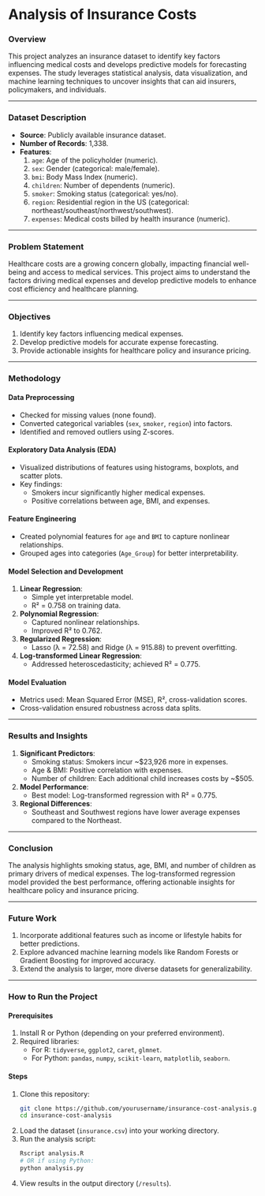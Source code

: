 # **Analysis of Insurance Costs**

### Overview
This project analyzes an insurance dataset to identify key factors influencing medical costs and develops predictive models for forecasting expenses. The study leverages statistical analysis, data visualization, and machine learning techniques to uncover insights that can aid insurers, policymakers, and individuals.

---

### Dataset Description
- **Source**: Publicly available insurance dataset.
- **Number of Records**: 1,338.
- **Features**:
  1. `age`: Age of the policyholder (numeric).
  2. `sex`: Gender (categorical: male/female).
  3. `bmi`: Body Mass Index (numeric).
  4. `children`: Number of dependents (numeric).
  5. `smoker`: Smoking status (categorical: yes/no).
  6. `region`: Residential region in the US (categorical: northeast/southeast/northwest/southwest).
  7. `expenses`: Medical costs billed by health insurance (numeric).

---

### Problem Statement
Healthcare costs are a growing concern globally, impacting financial well-being and access to medical services. This project aims to understand the factors driving medical expenses and develop predictive models to enhance cost efficiency and healthcare planning.

---

### Objectives
1. Identify key factors influencing medical expenses.
2. Develop predictive models for accurate expense forecasting.
3. Provide actionable insights for healthcare policy and insurance pricing.

---

### Methodology

#### Data Preprocessing
- Checked for missing values (none found).
- Converted categorical variables (`sex`, `smoker`, `region`) into factors.
- Identified and removed outliers using Z-scores.

#### Exploratory Data Analysis (EDA)
- Visualized distributions of features using histograms, boxplots, and scatter plots.
- Key findings:
  - Smokers incur significantly higher medical expenses.
  - Positive correlations between age, BMI, and expenses.

#### Feature Engineering
- Created polynomial features for `age` and `BMI` to capture nonlinear relationships.
- Grouped ages into categories (`Age_Group`) for better interpretability.

#### Model Selection and Development
1. **Linear Regression**:
   - Simple yet interpretable model.
   - R² = 0.758 on training data.
2. **Polynomial Regression**:
   - Captured nonlinear relationships.
   - Improved R² to 0.762.
3. **Regularized Regression**:
   - Lasso (λ = 72.58) and Ridge (λ = 915.88) to prevent overfitting.
4. **Log-transformed Linear Regression**:
   - Addressed heteroscedasticity; achieved R² = 0.775.

#### Model Evaluation
- Metrics used: Mean Squared Error (MSE), R², cross-validation scores.
- Cross-validation ensured robustness across data splits.

---

### Results and Insights
1. **Significant Predictors**:
   - Smoking status: Smokers incur ~$23,926 more in expenses.
   - Age & BMI: Positive correlation with expenses.
   - Number of children: Each additional child increases costs by ~$505.
2. **Model Performance**:
   - Best model: Log-transformed regression with R² = 0.775.
3. **Regional Differences**:
   - Southeast and Southwest regions have lower average expenses compared to the Northeast.

---

### Conclusion
The analysis highlights smoking status, age, BMI, and number of children as primary drivers of medical expenses. The log-transformed regression model provided the best performance, offering actionable insights for healthcare policy and insurance pricing.

---

### Future Work
1. Incorporate additional features such as income or lifestyle habits for better predictions.
2. Explore advanced machine learning models like Random Forests or Gradient Boosting for improved accuracy.
3. Extend the analysis to larger, more diverse datasets for generalizability.

---

### How to Run the Project

#### Prerequisites
1. Install R or Python (depending on your preferred environment).
2. Required libraries:
   - For R: `tidyverse`, `ggplot2`, `caret`, `glmnet`.
   - For Python: `pandas`, `numpy`, `scikit-learn`, `matplotlib`, `seaborn`.

#### Steps
1. Clone this repository:
   ```bash
   git clone https://github.com/yourusername/insurance-cost-analysis.git
   cd insurance-cost-analysis
   ```
2. Load the dataset (`insurance.csv`) into your working directory.
3. Run the analysis script:
   ```bash
   Rscript analysis.R
   # OR if using Python:
   python analysis.py
   ```
4. View results in the output directory (`/results`).
